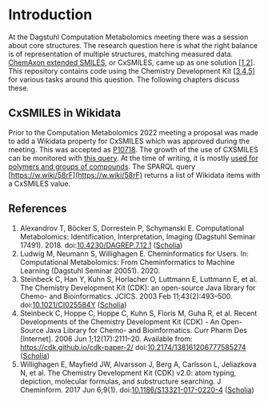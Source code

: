# Introduction

At the Dagstuhl Computation Metabolomics meeting there was a session about core structures.
The research question here is what the right balance is of representation of multiple
structures, matching measured data. [ChemAxon extended SMILES](https://chemaxon.com/marvin-archive/latest/help/formats/cxsmiles-doc.html),
or <a name="tp1">CxSMILES</a>, came up as one solution [<a href="#citeref1">1</a>,<a href="#citeref2">2</a>].
This repository contains code using the <a name="tp2">Chemistry Development Kit</a> [<a href="#citeref3">3</a>,<a href="#citeref4">4</a>,<a href="#citeref5">5</a>]
for various tasks around this question. The following chapters discuss these.

## CxSMILES in Wikidata

Prior to the Computation Metabolomics 2022 meeting a proposal was made to add a Wikidata
property for CxSMILES which was approved during the meeting. This was accepted as
[P10718](https://wikidata.org/entity/P10718). The growth of the use of CXSMILES
can be monitored with [this query](https://query.wikidata.org/embed.html#%23title%3AChart%20of%20P10718%20usage%0A%23%20Note%3A%20this%20chart%20is%20based%20on%20https%3A%2F%2Fwww.wikidata.org%2Fwiki%2FTemplate%3AProperty_uses%0A%23%20which%20is%20updated%20once%20a%20day%20by%20PLbot%0A%0A%23defaultView%3ALineChart%0ASELECT%20%3Fday%20%3Fcount%20WITH%20%7B%20SELECT%20%28%22.%2B%5C%5C%7C10718%3D%28%5C%5Cd%2B%29.%2B%22%20as%20%3Fr%29%20%28%22%7C10718%3D%22%20as%20%3Fp%29%0A%20%20%28IF%28CONTAINS%28%3Fr1%2C%3Fp%29%2Cxsd%3Ainteger%28REPLACE%28%3Fr1%2C%3Fr%2C%22%241%22%2C%22s%22%29%29%2C-1%29%20AS%20%3Fc1%29%20%28xsd%3AdateTime%28%3Ft1%29%20AS%20%3Fd1%29%0A%20%20%28IF%28CONTAINS%28%3Fr2%2C%3Fp%29%2Cxsd%3Ainteger%28REPLACE%28%3Fr2%2C%3Fr%2C%22%241%22%2C%22s%22%29%29%2C-1%29%20AS%20%3Fc2%29%20%28xsd%3AdateTime%28%3Ft2%29%20AS%20%3Fd2%29%0A%20%20%28IF%28CONTAINS%28%3Fr3%2C%3Fp%29%2Cxsd%3Ainteger%28REPLACE%28%3Fr3%2C%3Fr%2C%22%241%22%2C%22s%22%29%29%2C-1%29%20AS%20%3Fc3%29%20%28xsd%3AdateTime%28%3Ft3%29%20AS%20%3Fd3%29%0A%20%20%28IF%28CONTAINS%28%3Fr4%2C%3Fp%29%2Cxsd%3Ainteger%28REPLACE%28%3Fr4%2C%3Fr%2C%22%241%22%2C%22s%22%29%29%2C-1%29%20AS%20%3Fc4%29%20%28xsd%3AdateTime%28%3Ft4%29%20AS%20%3Fd4%29%0A%20%20%28IF%28CONTAINS%28%3Fr5%2C%3Fp%29%2Cxsd%3Ainteger%28REPLACE%28%3Fr5%2C%3Fr%2C%22%241%22%2C%22s%22%29%29%2C-1%29%20AS%20%3Fc5%29%20%28xsd%3AdateTime%28%3Ft5%29%20AS%20%3Fd5%29%0A%20%20%28IF%28CONTAINS%28%3Fr6%2C%3Fp%29%2Cxsd%3Ainteger%28REPLACE%28%3Fr6%2C%3Fr%2C%22%241%22%2C%22s%22%29%29%2C-1%29%20AS%20%3Fc6%29%20%28xsd%3AdateTime%28%3Ft6%29%20AS%20%3Fd6%29%0A%20%20%28IF%28CONTAINS%28%3Fr7%2C%3Fp%29%2Cxsd%3Ainteger%28REPLACE%28%3Fr7%2C%3Fr%2C%22%241%22%2C%22s%22%29%29%2C-1%29%20AS%20%3Fc7%29%20%28xsd%3AdateTime%28%3Ft7%29%20AS%20%3Fd7%29%0A%20%20%28IF%28CONTAINS%28%3Fr8%2C%3Fp%29%2Cxsd%3Ainteger%28REPLACE%28%3Fr8%2C%3Fr%2C%22%241%22%2C%22s%22%29%29%2C-1%29%20AS%20%3Fc8%29%20%28xsd%3AdateTime%28%3Ft8%29%20AS%20%3Fd8%29%0A%20%20%28IF%28CONTAINS%28%3Fr9%2C%3Fp%29%2Cxsd%3Ainteger%28REPLACE%28%3Fr9%2C%3Fr%2C%22%241%22%2C%22s%22%29%29%2C-1%29%20AS%20%3Fc9%29%20%28xsd%3AdateTime%28%3Ft9%29%20AS%20%3Fd9%29%0A%20%20%28IF%28CONTAINS%28%3Fr10%2C%3Fp%29%2Cxsd%3Ainteger%28REPLACE%28%3Fr10%2C%3Fr%2C%22%241%22%2C%22s%22%29%29%2C-1%29%20AS%20%3Fc10%29%20%28xsd%3AdateTime%28%3Ft10%29%20AS%20%3Fd10%29%0A%20%20%7B%20SERVICE%20wikibase%3Amwapi%20%7B%0A%20%20%20%20%20%20bd%3AserviceParam%20wikibase%3Aapi%20%22Generator%22%20%3B%20wikibase%3Aendpoint%20%22www.wikidata.org%22%20%3B%20mwapi%3Agenerator%20%22allpages%22%20%3B%20%0A%20%20%20%20%20%20%20%20%20%20%20%20%20%20%20%20%20%20%20%20%20%20mwapi%3Agapfrom%20%22Property_uses%22%20%3B%20mwapi%3Agapto%20%22Property_uses%22%20%3B%20mwapi%3Agapnamespace%20%2210%22%20%3B%20%0A%20%20%20%20%20%20%20%20%20%20%20%20%20%20%20%20%20%20%20%20%20%20mwapi%3Aprop%20%22revisions%22%20%3B%20mwapi%3Arvprop%20%22content%7Ctimestamp%22%20%3B%20mwapi%3Arvlimit%20%2210%22%20%3B%20mwapi%3Arvuser%20%22PLbot%22%20%3B%20wikibase%3Alimit%20%22100%22%20.%0A%20%20%20%20%20%20%3Ft1%20wikibase%3AapiOutput%20%22revisions%2Frev%5B1%5D%2F%40timestamp%22%20.%20%3Fr1%20wikibase%3AapiOutput%20%22revisions%2Frev%5B1%5D%2Ftext%28%29%22%20.%0A%20%20%20%20%20%20%3Ft2%20wikibase%3AapiOutput%20%22revisions%2Frev%5B2%5D%2F%40timestamp%22%20.%20%3Fr2%20wikibase%3AapiOutput%20%22revisions%2Frev%5B2%5D%2Ftext%28%29%22%20.%0A%20%20%20%20%20%20%3Ft3%20wikibase%3AapiOutput%20%22revisions%2Frev%5B3%5D%2F%40timestamp%22%20.%20%3Fr3%20wikibase%3AapiOutput%20%22revisions%2Frev%5B3%5D%2Ftext%28%29%22%20.%0A%20%20%20%20%20%20%3Ft4%20wikibase%3AapiOutput%20%22revisions%2Frev%5B4%5D%2F%40timestamp%22%20.%20%3Fr4%20wikibase%3AapiOutput%20%22revisions%2Frev%5B4%5D%2Ftext%28%29%22%20.%0A%20%20%20%20%20%20%3Ft5%20wikibase%3AapiOutput%20%22revisions%2Frev%5B5%5D%2F%40timestamp%22%20.%20%3Fr5%20wikibase%3AapiOutput%20%22revisions%2Frev%5B5%5D%2Ftext%28%29%22%20.%0A%20%20%20%20%20%20%3Ft6%20wikibase%3AapiOutput%20%22revisions%2Frev%5B6%5D%2F%40timestamp%22%20.%20%3Fr6%20wikibase%3AapiOutput%20%22revisions%2Frev%5B6%5D%2Ftext%28%29%22%20.%0A%20%20%20%20%20%20%3Ft7%20wikibase%3AapiOutput%20%22revisions%2Frev%5B7%5D%2F%40timestamp%22%20.%20%3Fr7%20wikibase%3AapiOutput%20%22revisions%2Frev%5B7%5D%2Ftext%28%29%22%20.%0A%20%20%20%20%20%20%3Ft8%20wikibase%3AapiOutput%20%22revisions%2Frev%5B8%5D%2F%40timestamp%22%20.%20%3Fr8%20wikibase%3AapiOutput%20%22revisions%2Frev%5B8%5D%2Ftext%28%29%22%20.%0A%20%20%20%20%20%20%3Ft9%20wikibase%3AapiOutput%20%22revisions%2Frev%5B9%5D%2F%40timestamp%22%20.%20%3Fr9%20wikibase%3AapiOutput%20%22revisions%2Frev%5B9%5D%2Ftext%28%29%22%20.%0A%20%20%20%20%20%20%3Ft10%20wikibase%3AapiOutput%20%22revisions%2Frev%5B10%5D%2F%40timestamp%22%20.%20%3Fr10%20wikibase%3AapiOutput%20%22revisions%2Frev%5B10%5D%2Ftext%28%29%22%20.%0A%20%20%20%20%7D%0A%20%20%7D%0A%7D%20as%20%25revs%20%7B%0A%20%20%7BBIND%28%3Fc1%20AS%20%3Fcount%29%20BIND%28%3Fd1%20AS%20%3Fday%29%20INCLUDE%20%25revs%7D%20UNION%0A%20%20%7BBIND%28%3Fc2%20AS%20%3Fcount%29%20BIND%28%3Fd2%20AS%20%3Fday%29%20INCLUDE%20%25revs%7D%20UNION%0A%20%20%7BBIND%28%3Fc3%20AS%20%3Fcount%29%20BIND%28%3Fd3%20AS%20%3Fday%29%20INCLUDE%20%25revs%7D%20UNION%0A%20%20%7BBIND%28%3Fc4%20AS%20%3Fcount%29%20BIND%28%3Fd4%20AS%20%3Fday%29%20INCLUDE%20%25revs%7D%20UNION%0A%20%20%7BBIND%28%3Fc5%20AS%20%3Fcount%29%20BIND%28%3Fd5%20AS%20%3Fday%29%20INCLUDE%20%25revs%7D%20UNION%0A%20%20%7BBIND%28%3Fc6%20AS%20%3Fcount%29%20BIND%28%3Fd6%20AS%20%3Fday%29%20INCLUDE%20%25revs%7D%20UNION%0A%20%20%7BBIND%28%3Fc7%20AS%20%3Fcount%29%20BIND%28%3Fd7%20AS%20%3Fday%29%20INCLUDE%20%25revs%7D%20UNION%0A%20%20%7BBIND%28%3Fc8%20AS%20%3Fcount%29%20BIND%28%3Fd8%20AS%20%3Fday%29%20INCLUDE%20%25revs%7D%20UNION%0A%20%20%7BBIND%28%3Fc9%20AS%20%3Fcount%29%20BIND%28%3Fd9%20AS%20%3Fday%29%20INCLUDE%20%25revs%7D%20UNION%0A%20%20%7BBIND%28%3Fc10%20AS%20%3Fcount%29%20BIND%28%3Fd10%20AS%20%3Fday%29%20INCLUDE%20%25revs%7D%20%0A%20%20FILTER%28%3Fcount%20%21%3D%20-1%29%0A%7D).
At the time of writing, it is mostly [used for polymers and groups of compounds](https://www.wikidata.org/wiki/Wikidata:Database_reports/Constraint_violations/P10718#Types_statistics).
The SPARQL query [https://w.wiki/58rF](https://w.wiki/58rF) returns a list of Wikidata items with a
CxSMILES value.

## References

1. <a name="citeref1"></a>Alexandrov T, Böcker S, Dorrestein P, Schymanski E. Computational Metabolomics: Identification, Interpretation, Imaging (Dagstuhl Seminar 17491). 2018.  doi:[10.4230/DAGREP.7.12.1](https://doi.org/10.4230/DAGREP.7.12.1) ([Scholia](https://scholia.toolforge.org/doi/10.4230/DAGREP.7.12.1))
2. <a name="citeref2"></a>Ludwig M, Neumann S, Willighagen E. Cheminformatics for Users. In: Computational Metabolomics: From Cheminformatics to Machine Learning (Dagstuhl Seminar 20051). 2020. 
3. <a name="citeref3"></a>Steinbeck C, Han Y, Kuhn S, Horlacher O, Luttmann E, Luttmann E, et al. The Chemistry Development Kit (CDK): an open-source Java library for Chemo- and Bioinformatics. JCICS. 2003 Feb 11;43(2):493–500.  doi:[10.1021/CI025584Y](https://doi.org/10.1021/CI025584Y) ([Scholia](https://scholia.toolforge.org/doi/10.1021/CI025584Y))
4. <a name="citeref4"></a>Steinbeck C, Hoppe C, Hoppe C, Kuhn S, Floris M, Guha R, et al. Recent Developments of the Chemistry Development Kit (CDK) - An Open-Source Java Library for Chemo- and Bioinformatics. Curr Pharm Des [Internet]. 2006 Jun 1;12(17):2111–20. Available from: https://cdk.github.io/cdk-paper-2/ doi:[10.2174/138161206777585274](https://doi.org/10.2174/138161206777585274) ([Scholia](https://scholia.toolforge.org/doi/10.2174/138161206777585274))
5. <a name="citeref5"></a>Willighagen E, Mayfield JW, Alvarsson J, Berg A, Carlsson L, Jeliazkova N, et al. The Chemistry Development Kit (CDK) v2.0: atom typing, depiction, molecular formulas, and substructure searching. J Cheminform. 2017 Jun 6;9(1).  doi:[10.1186/S13321-017-0220-4](https://doi.org/10.1186/S13321-017-0220-4) ([Scholia](https://scholia.toolforge.org/doi/10.1186/S13321-017-0220-4))


